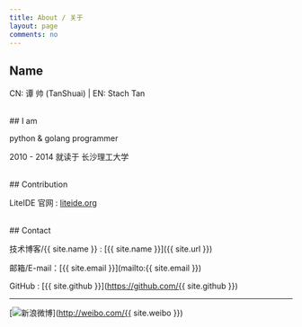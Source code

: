 ```yaml
---
title: About / 关于
layout: page
comments: no
---
```


## Name

CN: 谭 帅 (TanShuai) | EN: Stach Tan

<br/>
## I am

python & golang programmer

2010 - 2014 就读于 长沙理工大学

<br/>
## Contribution

LiteIDE 官网 : [liteide.org](http://liteide.org)

<br/>
## Contact

技术博客/{{ site.name }} : [{{ site.name }}]({{ site.url }})

邮箱/E-mail：[{{ site.email }}](mailto:{{ site.email }})

GitHub : [{{ site.github }}](https://github.com/{{ site.github }})



----

[![新浪微博](http://service.t.sina.com.cn/widget/qmd/3295004592/06d8c23f/2.png)](http://weibo.com/{{ site.weibo }})
